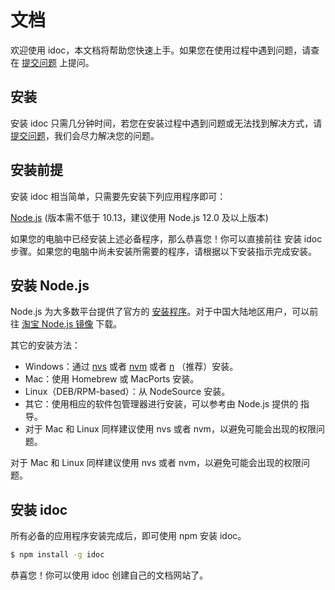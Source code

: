 文档
===

欢迎使用 idoc，本文档将帮助您快速上手。如果您在使用过程中遇到问题，请查在 [提交问题](https://github.com/jaywcjlove/idoc/issues) 上提问。

## 安装

安装 idoc 只需几分钟时间，若您在安装过程中遇到问题或无法找到解决方式，请[提交问题](https://github.com/jaywcjlove/idoc/issues)，我们会尽力解决您的问题。

## 安装前提

安装 idoc 相当简单，只需要先安装下列应用程序即可：

[Node.js](http://nodejs.org/) (版本需不低于 10.13，建议使用 Node.js 12.0 及以上版本)

如果您的电脑中已经安装上述必备程序，那么恭喜您！你可以直接前往 安装 idoc 步骤。如果您的电脑中尚未安装所需要的程序，请根据以下安装指示完成安装。

## 安装 Node.js

Node.js 为大多数平台提供了官方的 [安装程序](https://nodejs.org/en/download/)。对于中国大陆地区用户，可以前往 [淘宝 Node.js 镜像](https://npmmirror.com/mirrors/node/) 下载。

其它的安装方法：

- Windows：通过 [nvs](https://github.com/jasongin/nvs/) 或者 [nvm](https://github.com/nvm-sh/nvm) 或者 [n](https://github.com/tj/n) （推荐）安装。
- Mac：使用 Homebrew 或 MacPorts 安装。
- Linux（DEB/RPM-based）：从 NodeSource 安装。
- 其它：使用相应的软件包管理器进行安装，可以参考由 Node.js 提供的 指导。
- 对于 Mac 和 Linux 同样建议使用 nvs 或者 nvm，以避免可能会出现的权限问题。

对于 Mac 和 Linux 同样建议使用 nvs 或者 nvm，以避免可能会出现的权限问题。

## 安装 idoc

所有必备的应用程序安装完成后，即可使用 npm 安装 idoc。

```bash
$ npm install -g idoc
```

恭喜您！你可以使用 idoc 创建自己的文档网站了。